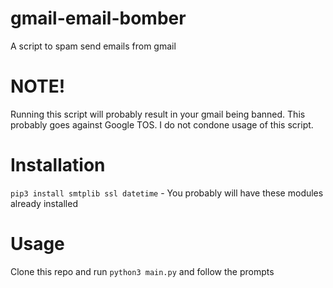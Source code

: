 # gmail-email-bomber
A script to spam send emails from gmail

# NOTE!
Running this script will probably result in your gmail being banned. This probably goes against Google TOS. I do not condone usage of this script.

# Installation

```pip3 install smtplib ssl datetime``` - You probably will have these modules already installed

# Usage
Clone this repo and run ```python3 main.py``` and follow the prompts
